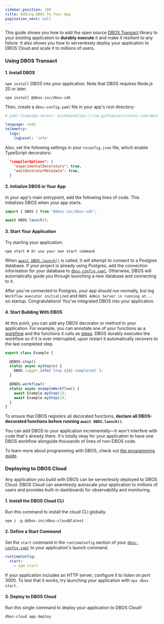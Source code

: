 ```yaml
---
sidebar_position: 100
title: Adding DBOS To Your App
pagination_next: null
---
```


This guide shows you how to add the open source [DBOS Transact](https://github.com/dbos-inc/dbos-transact-ts) library to your existing application to **durably execute** it and make it resilient to any failure.
It also shows you how to serverlessly deploy your application to DBOS Cloud and scale it to millions of users.

### Using DBOS Transact

#### 1. Install DBOS

`npm install` DBOS into your application. Note that DBOS requires Node.js 20 or later.

```shell
npm install @dbos-inc/dbos-sdk
```

Then, create a `dbos-config.yaml` file in your app's root directory:

```yaml title="dbos-config.yaml"
# yaml-language-server: $schema=https://raw.githubusercontent.com/dbos-inc/dbos-transact-ts/main/dbos-config.schema.json

language: node
telemetry:
  logs:
    logLevel: 'info'
```

Also, set the following settings in your `tsconfig.json` file, which enable TypeScript decorators:

```json title="tsconfig.json"
  "compilerOptions": {
    "experimentalDecorators": true,
    "emitDecoratorMetadata": true,
  }
```


#### 2. Initialize DBOS in Your App

In your app's main entrypoint, add the following lines of code.
This initializes DBOS when your app starts.

```javascript
import { DBOS } from "@dbos-inc/dbos-sdk";

await DBOS.launch();
```

#### 3. Start Your Application

Try starting your application:

```
npm start # Or use your own start command
```

When [`await DBOS.launch()`](../reference/transactapi/dbos-class#launching-dbos) is called, it will attempt to connect to a Postgres database.
If your project is already using Postgres, add the connection information for your database to [`dbos-config.yaml`](../reference/configuration#database).
Otherwise, DBOS will automatically guide you through launching a new database and connecting to it.

After you've connected to Postgres, your app should run normally, but log ` Workflow executor initialized` and `DBOS Admin Server is running at...` on startup.
Congratulations!  You've integrated DBOS into your application.

#### 4. Start Building With DBOS

At this point, you can add any DBOS decorator or method to your application.
For example, you can annotate one of your functions as a [workflow](./workflow-tutorial.md) and the functions it calls as [steps](./step-tutorial.md).
DBOS durably executes the workflow so if it is ever interrupted, upon restart it automatically recovers to the last completed step.

```typescript
export class Example {

  @DBOS.step()
  static async myStep(n) {
    DBOS.logger.info(`Step ${n} completed!`);
  }

  @DBOS.workflow()
  static async exampleWorkflow() {
    await Example.myStep(1);
    await Example.myStep(2);
  }
}
```

To ensure that DBOS registers all decorated functions, **declare all DBOS-decorated functions before running `await DBOS.launch()`.**

You can add DBOS to your application incrementally&mdash;it won't interfere with code that's already there.
It's totally okay for your application to have one DBOS workflow alongside thousands of lines of non-DBOS code.

To learn more about programming with DBOS, check out [the programming guide](../programming-guide.md).

### Deploying to DBOS Cloud

Any application you build with DBOS can be serverlessly deployed to DBOS Cloud.
DBOS Cloud can seamlessly autoscale your application to millions of users and provides built-in dashboards for observability and monitoring.

#### 1. Install the DBOS Cloud CLI


Run this command to install the cloud CLI globally.


```shell
npm i -g @dbos-inc/dbos-cloud@latest
```

#### 2. Define a Start Command

Set the `start` command in the `runtimeConfig` section of your [`dbos-config.yaml`](../reference/configuration.md) to your application's launch command.

```yaml title="dbos-config.yaml"
runtimeConfig:
  start:
    - npm start
```
If your application includes an HTTP server, configure it to listen on port 3000.
To test that it works, try launching your application with `npx dbos start`.


#### 3. Deploy to DBOS Cloud

Run this single command to deploy your application to DBOS Cloud!

```shell
dbos-cloud app deploy
```
